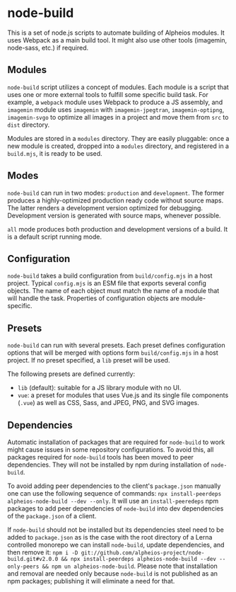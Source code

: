 # node-build

This is a set of node.js scripts to automate building of Alpheios modules. It uses Webpack as a main
build tool. It might also use other tools (imagemin, node-sass, etc.) if required.

## Modules
`node-build` script utilizes a concept of modules. Each module is a script that uses one or more external tools
to fulfill some specific build task. For example, a `webpack` module uses Webpack to produce a JS assembly,
and `imagemin` module uses `imagemin` with `imagemin-jpegtran`, `imagemin-optipng`, `imagemin-svgo` to
optimize all images in a project and move them from `src` to `dist` directory.

Modules are stored in a `modules` directory. They are easily pluggable: once a new module is created,
dropped into a `modules` directory, and registered in a `build.mjs`, it is ready to be used.

## Modes
`node-build` can run in two modes: `production` and `development`. The former produces a highly-optimized
production ready code without source maps. The latter renders a development version optimized for
debugging. Development version is generated with source maps, whenever possible.

`all` mode produces both production and development versions of a build. It is a default script running mode.

## Configuration
`node-build` takes a build configuration from `build/config.mjs` in a host project. Typical `config.mjs`
is an ESM file that exports several config objects. The name of each object must match the name of a 
module that will handle the task. Properties of configuration objects are module-specific.

## Presets
`node-build` can run with several presets. Each preset defines configuration options that will be merged
with options form `build/config.mjs` in a host project. If no preset specified, a `lib` preset will be
used.

The following presets are defined currently:
* `lib` (default): suitable for a JS library module with no UI.
* `vue`: a preset for modules that uses Vue.js and its single file components (`.vue`) as well as CSS,
Sass, and JPEG, PNG, and SVG images.

## Dependencies
Automatic installation of packages that are required for `node-build` to work might cause issues in some repository configurations. To avoid this, all packages required for `node-build` tools has been moved to peer dependencies. They will not be installed by npm during installation of `node-build`.

To avoid adding peer dependencies to the client's `package.json` manually one can use the following sequence of commands: `npx install-peerdeps alpheios-node-build --dev --only`. It will use an `install-peeredeps` npm packages to add peer dependencies of `node-build` into dev dependencies of the `package.json` of a client. 

If `node-build` should not be installed but its dependencies steel need to be added to `package.json` as is the case with the root directory of a Lerna controlled monorepo we can install `node-build`, update dependencies, and then remove it: `npm i -D git://github.com/alpheios-project/node-build.git#v2.0.0 && npx install-peerdeps alpheios-node-build --dev --only-peers && npm un alpheios-node-build`. Please note that installation and removal are needed only because `node-build` is not published as an npm packages; publishing it will eliminate a need for that.
